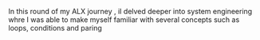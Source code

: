 In this round of my ALX journey , iI delved deeper into system engineering whre I was able to make myself familiar with several concepts such  as loops, conditions and paring
